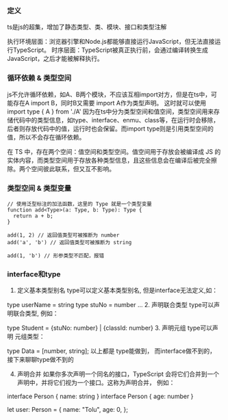 ### 定义
ts是js的超集，增加了静态类型、类、模块、接口和类型注解

执行环境层面：浏览器引擎和Node.js都能够直接运行JavaScript，但无法直接运行TypeScript。
时序层面：TypeScript被真正执行前，会通过编译转换生成JavaScript，之后才能被解释执行。


### 循环依赖 & 类型空间
js不允许循环依赖，如A、B两个模块，不应该互相import对方，但是在ts中，可能存在A import B，同时B又需要 import A作为类型声明。
这时就可以使用import type { A } from './A'
因为在ts中分为类型空间和值空间，类型空间用来存储代码中的类型信息，如type、interface、enmu、class等，在运行时会移除，后者则存放代码中的值，运行时也会保留。而import type则是引用类型空间的值，所以不会存在循环依赖。

在 TS 中，存在两个空间：值空间和类型空间。值空间用于存放会被编译成 JS 的实体内容，而类型空间用于存放各种类型信息，且这些信息会在编译后被完全擦除。两个空间彼此联系，但又互不影响。


### 类型空间 & 类型变量
```
// 使用泛型标注的加法函数，这里的 Type 就是一个类型变量
function add<Type>(a: Type, b: Type): Type {
  return a + b;
}

add(1, 2) // 返回值类型可被推断为 number
add('a', 'b') // 返回值类型可被推断为 string

add(1, 'b') // 形参类型不匹配，报错
```


### interface和type
1. 定义基本类型别名
type可以定义基本类型别名, 但是interface无法定义,如：

type userName = string
type stuNo = number
...
2. 声明联合类型
type可以声明联合类型, 例如：

type Student = {stuNo: number} | {classId: number}
3. 声明元组
type可以声明 元组类型：

type Data = [number, string];
以上都是 type能做到， 而interface做不到的， 接下来聊聊type做不到的

4. 声明合并
如果你多次声明一个同名的接口，TypeScript 会将它们合并到一个声明中，并将它们视为一个接口。这称为声明合并， 例如：

interface Person { name: string }
interface Person { age: number }

let user: Person = {
    name: "Tolu",
    age: 0,
};
